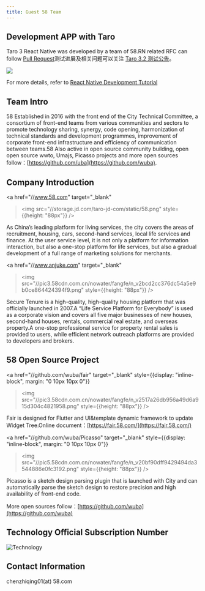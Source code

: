 ```yaml
---
title: Guest 58 Team
---
```


## Development APP with Taro

Taro 3 React Native was developed by a team of 58.RN related RFC can follow [Pull Request](https://github.com/NervJS/taro-rfcs/pull/8)测试进展及相关问题可以关注 [Taro 3.2 测试公告](https://github.com/NervJS/taro/issues/8180)。

![](https://wos2.58cdn.com.cn/DeFazYxWvDti/frsupload/d84aad22aa5b1f140b9b186858c3bf81_7la5x-fcodr.gif)

For more details, refer to [React Native Development Tutorial](./react-native)

## Team Intro

58 Established in 2016 with the front end of the City Technical Committee, a consortium of front-end teams from various communities and sectors to promote technology sharing, synergy, code opening, harmonization of technical standards and development programmes, improvement of corporate front-end infrastructure and efficiency of communication between teams.58 Also active in open source community building, open open source wwto, Umajs, Picasso projects and more open sources follow：[https://github.com/uba](https://github.com/wuba).

## Company Introduction

<a
  href="//www.58.com"
  target="_blank"
  ><img src="//storage.jd.com/taro-jd-com/static/58.png" style={{height: "88px"}}
/></a>

As China’s leading platform for living services, the city covers the areas of recruitment, housing, cars, second-hand services, local life services and finance. At the user service level, it is not only a platform for information interaction, but also a one-stop platform for life services, but also a gradual development of a full range of marketing solutions for merchants.

<a
  href="//www.anjuke.com"
  target="_blank"
  ><img src="//pic3.58cdn.com.cn/nowater/fangfe/n_v2bcd2cc376dc54a5e9b0ce864424394f9.png" style={{height: "88px"}}
/></a>

Secure Tenure is a high-quality, high-quality housing platform that was officially launched in 2007.A “Life Service Platform for Everybody” is used as a corporate vision and covers all five major businesses of new houses, second-hand houses, rentals, commercial real estate, and overseas property.A one-stop professional service for property rental sales is provided to users, while efficient network outreach platforms are provided to developers and brokers.

## 58 Open Source Project

<a
  href="//github.com/wuba/fair"
  target="_blank"
  style={{display: "inline-block", margin: "0 10px 10px 0"}}
  ><img src="//pic3.58cdn.com.cn/nowater/fangfe/n_v2517a26db956a49d6a915d304c4821958.png" style={{height: "88px"}}
/></a>

Fair is designed for Flutter and UI&template dynamic framework to update Widget Tree.Online document：[https://fair.58.com/](https://fair.58.com/)

<a
  href="//github.com/wuba/Picasso"
  target="_blank"
  style={{display: "inline-block", margin: "0 10px 10px 0"}}
  ><img src="//pic5.58cdn.com.cn/nowater/fangfe/n_v20bf90dff9429494da3544886e0fc3192.png" style={{height: "88px"}}
/></a>

Picasso is a sketch design parsing plugin that is launched with City and can automatically parse the sketch design to restore precision and high availability of front-end code.

More open sources follow：[https://github.com/wuba](https://github.com/wuba)

## Technology Official Subscription Number

![Technology](https://pic3.58cdn.com.cn/nowater/fangfe/n_v2ebcfb754ae6b48b788a73b8e5743d0bb.jpg)

## Contact Information

chenzhiqing01(at) 58.com